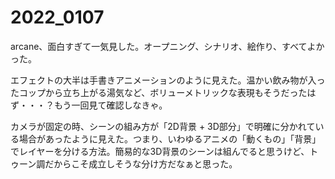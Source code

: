 # 2022_0107

arcane、面白すぎて一気見した。オープニング、シナリオ、絵作り、すべてよかった。

エフェクトの大半は手書きアニメーションのように見えた。温かい飲み物が入ったコップから立ち上がる湯気など、ボリューメトリックな表現もそうだったはず・・・？もう一回見て確認しなきゃ。

カメラが固定の時、シーンの組み方が「2D背景 + 3D部分」で明確に分かれている場合があったように見えた。つまり、いわゆるアニメの「動くもの」「背景」でレイヤーを分ける方法。簡易的な3D背景のシーンは組んでると思うけど、トゥーン調だからこそ成立しそうな分け方だなぁと思った。
